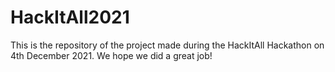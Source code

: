 # HackItAll2021

This is the repository of the project made during the HackItAll Hackathon on 4th December 2021. We hope we did a great job!
